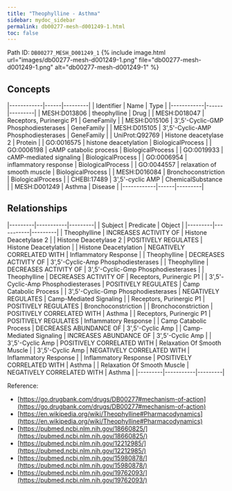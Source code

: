 ```yaml
---
title: "Theophylline - Asthma"
sidebar: mydoc_sidebar
permalink: db00277-mesh-d001249-1.html
toc: false 
---
```



Path ID: `DB00277_MESH_D001249_1`
{% include image.html url="images/db00277-mesh-d001249-1.png" file="db00277-mesh-d001249-1.png" alt="db00277-mesh-d001249-1" %}

## Concepts

|------------|------|---------|
| Identifier | Name | Type    |
|------------|------|---------|
| MESH:D013806 | theophylline | Drug |
| MESH:D018047 | Receptors, Purinergic P1 | GeneFamily |
| MESH:D015106 | 3',5'-Cyclic-GMP Phosphodiesterases | GeneFamily |
| MESH:D015105 | 3',5'-Cyclic-AMP Phosphodiesterases | GeneFamily |
| UniProt:Q92769 | Histone deacetylase 2 | Protein |
| GO:0016575 | histone deacetylation | BiologicalProcess |
| GO:0006198 | cAMP catabolic process | BiologicalProcess |
| GO:0019933 | cAMP-mediated signaling | BiologicalProcess |
| GO:0006954 | inflammatory response | BiologicalProcess |
| GO:0044557 | relaxation of smooth muscle | BiologicalProcess |
| MESH:D016084 | Bronchoconstriction | BiologicalProcess |
| CHEBI:17489 | 3',5'-cyclic AMP | ChemicalSubstance |
| MESH:D001249 | Asthma | Disease |
|------------|------|---------|

## Relationships

|---------|-----------|---------|
| Subject | Predicate | Object  |
|---------|-----------|---------|
| Theophylline | INCREASES ACTIVITY OF | Histone Deacetylase 2 |
| Histone Deacetylase 2 | POSITIVELY REGULATES | Histone Deacetylation |
| Histone Deacetylation | NEGATIVELY CORRELATED WITH | Inflammatory Response |
| Theophylline | DECREASES ACTIVITY OF | 3',5'-Cyclic-Amp Phosphodiesterases |
| Theophylline | DECREASES ACTIVITY OF | 3',5'-Cyclic-Gmp Phosphodiesterases |
| Theophylline | DECREASES ACTIVITY OF | Receptors, Purinergic P1 |
| 3',5'-Cyclic-Amp Phosphodiesterases | POSITIVELY REGULATES | Camp Catabolic Process |
| 3',5'-Cyclic-Gmp Phosphodiesterases | NEGATIVELY REGULATES | Camp-Mediated Signaling |
| Receptors, Purinergic P1 | POSITIVELY REGULATES | Bronchoconstriction |
| Bronchoconstriction | POSITIVELY CORRELATED WITH | Asthma |
| Receptors, Purinergic P1 | POSITIVELY REGULATES | Inflammatory Response |
| Camp Catabolic Process | DECREASES ABUNDANCE OF | 3',5'-Cyclic Amp |
| Camp-Mediated Signaling | INCREASES ABUNDANCE OF | 3',5'-Cyclic Amp |
| 3',5'-Cyclic Amp | POSITIVELY CORRELATED WITH | Relaxation Of Smooth Muscle |
| 3',5'-Cyclic Amp | NEGATIVELY CORRELATED WITH | Inflammatory Response |
| Inflammatory Response | POSITIVELY CORRELATED WITH | Asthma |
| Relaxation Of Smooth Muscle | NEGATIVELY CORRELATED WITH | Asthma |
|---------|-----------|---------|

Reference: 
  - [https://go.drugbank.com/drugs/DB00277#mechanism-of-action](https://go.drugbank.com/drugs/DB00277#mechanism-of-action)
  - [https://en.wikipedia.org/wiki/Theophylline#Pharmacodynamics](https://en.wikipedia.org/wiki/Theophylline#Pharmacodynamics)
  - [https://pubmed.ncbi.nlm.nih.gov/18660825/](https://pubmed.ncbi.nlm.nih.gov/18660825/)
  - [https://pubmed.ncbi.nlm.nih.gov/12212985/](https://pubmed.ncbi.nlm.nih.gov/12212985/)
  - [https://pubmed.ncbi.nlm.nih.gov/15980878/](https://pubmed.ncbi.nlm.nih.gov/15980878/)
  - [https://pubmed.ncbi.nlm.nih.gov/19762093/](https://pubmed.ncbi.nlm.nih.gov/19762093/)
